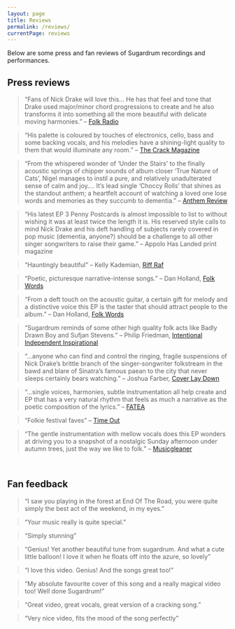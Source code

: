 ```yaml
---
layout: page
title: Reviews
permalink: /reviews/
currentPage: reviews
---
```


<p>Below are some press and fan reviews of Sugardrum recordings and performances.</p>

<h2>Press reviews</h2>

<blockquote><p>&#8220;Fans of Nick Drake will love this&hellip; He has that feel and tone that Drake used major/minor chord progressions to create and he also transforms it into something all the more beautiful with delicate moving harmonies.&#8221; &#8211; <a href="http://www.folkradio.co.uk/2016/03/video-premiere-postcard-by-sugardrum/" target="_blank">Folk Radio</a></p></blockquote>

<blockquote><p>&#8220;His palette is coloured by touches of electronics, cello, bass and some backing vocals, and his melodies have a shining-light quality to them that would illuminate any room.&#8221; &#8211; <a href="http://www.thecrackmagazine.com/view-editorial/3426" target="_blank">The Crack Magazine</a></p></blockquote>

<blockquote><p>&#8220;From the whispered wonder of ‘Under the Stairs’ to the finally acoustic springs of chipper sounds of album closer ‘True Nature of Cats’, Nigel manages to instil a pure, and relatively unadulterated sense of calm and joy&hellip;. It’s lead single ‘Choccy Rolls’ that shines as the standout anthem; a heartfelt account of watching a loved one lose words and memories as they succumb to dementia.&#8221; &#8211; <a href="http://www.anthemreview.net/post/142444734980/sugardrum-postcards-sugardrum-is-the-moniker-of" target="_blank">Anthem Review</a></p></blockquote>

<blockquote><p>&#8220;His latest EP 3 Penny Postcards is almost impossible to list to without wishing it was at least twice the length it is. His reserved style calls to mind Nick Drake and his deft handling of subjects rarely covered in pop music (dementia, anyone?) should be a challenge to all other singer songwriters to raise their game.&#8221; &#8211; Appolo Has Landed print magazine</p></blockquote>

<blockquote><p>&#8220;Hauntingly beautiful&#8221; &#8211; Kelly Kademian, <a title="Indie spotlight: Sugardrum" href="http://www.riffraf.net/2013/12/indie-spotlight-sugardrum/" target="_blank">Riff Raf</a></p></blockquote>

<blockquote><p>&#8220;Poetic, picturesque narrative-intense songs.&#8221; &#8211; Dan Holland, <a title="Sugardrum review on Folk Words" href="http://www.folkwords.com/latestreviews_88338.html" target="_blank">Folk Words</a></p></blockquote>

<blockquote><p>&#8220;From a deft touch on the acoustic guitar, a certain gift for melody and a distinctive voice this EP is the taster that should attract people to the album.&#8221; &#8211; Dan Holland, <a title="Sugardrum review on Folk Words" href="http://www.folkwords.com/latestreviews_84611.html" target="_blank">Folk Words</a></p></blockquote>

<blockquote><p>&#8220;Sugardrum reminds of some other high quality folk acts like Badly Drawn Boy and Sufjan Stevens.&#8221; &#8211; Philip Friedman, <a title="Sugardrum review on Intentional Independent Inspirational" href="http://intentionalindependentinspiration.wordpress.com/2013/02/19/sugardrum-bubbleclouds/" target="_blank">Intentional Independent Inspirational</a></p></blockquote>

<blockquote><p>&#8220;&#8230;anyone who can find and control the ringing, fragile suspensions of Nick Drake’s brittle branch of the singer-songwriter folkstream in the bawd and blare of Sinatra’s famous paean to the city that never sleeps certainly bears watching.&#8221; &#8211; Joshua Farber, <a title="Sugardrum review on Cover Lay Down" href="http://coverlaydown.com" target="_blank">Cover Lay Down</a></p></blockquote>

<blockquote><p>&#8220;&#8230;single voices, harmonies, subtle instrumentation all help create and EP that has a very natural rhythm that feels as much a narrative as the poetic composition of the lyrics.&#8221; &#8211; <a
title="Sugardrum review on Fatea Records" href="http://www.fatea-records.co.uk/magazine/releasesei.html" target="_blank">FATEA</a></p></blockquote>

<blockquote><p>&#8220;Folkie festival faves&#8221; &#8211; <a title="Time Out" href="http://www.timeout.com/" target="_blank">Time Out</a></p></blockquote>

<blockquote><p>&#8220;The gentle instrumentation with mellow vocals does this EP wonders at driving you to a snapshot of a nostalgic Sunday afternoon under autumn trees, just the way we like to folk.&#8221; &#8211; <a href="https://musicgleaner.wordpress.com/2014/09/20/new-music-review-sugardrum-3-penny-postcard/" title="Review of 3 Penny Postcard by Sugardrum on Musicgleaner">Musicgleaner</a></p></blockquote>

<p>&nbsp;</p>

<h2>Fan feedback</h2>
<blockquote><p>&#8220;I saw you playing in the forest at End Of The Road, you were quite simply the best act of the weekend, in my eyes.&#8221;</p></blockquote>

<blockquote><p>&#8220;Your music really is quite special.&#8221;</p></blockquote><blockquote><p>&#8220;Simply stunning&#8221;</p></blockquote>

<blockquote><p>&#8220;Genius! Yet another beautiful tune from sugardrum. And what a cute little balloon! I love it when he floats off into the azure, so lovely&#8221;</p></blockquote>

<blockquote><p>&#8220;I love this video. Genius! And the songs great too!&#8221;</p></blockquote>

<blockquote><p>&#8220;My absolute favourite cover of this song and a really magical video too! Well done Sugardrum!&#8221;</p></blockquote>

<blockquote><p>&#8220;Great video, great vocals, great version of a cracking song.&#8221;</p></blockquote>

<blockquote><p>&#8220;Very nice video, fits the mood of the song perfectly&#8221;</p></blockquote>